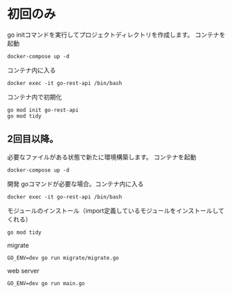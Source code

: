 # 初回のみ
go initコマンドを実行してプロジェクトディレクトリを作成します。
コンテナを起動
```
docker-compose up -d
```
コンテナ内に入る
```
docker exec -it go-rest-api /bin/bash
```
コンテナ内で初期化
```
go mod init go-rest-api
go mod tidy
```

## 2回目以降。
必要なファイルがある状態で新たに環境構築します。
コンテナを起動
```
docker-compose up -d
```
開発
goコマンドが必要な場合。コンテナ内に入る
```
docker exec -it go-rest-api /bin/bash
```
モジュールのインストール（import定義しているモジュールをインストールしてくれる）
```
go mod tidy
```
migrate
```
GO_ENV=dev go run migrate/migrate.go
```
web server
```
GO_ENV=dev go run main.go
```